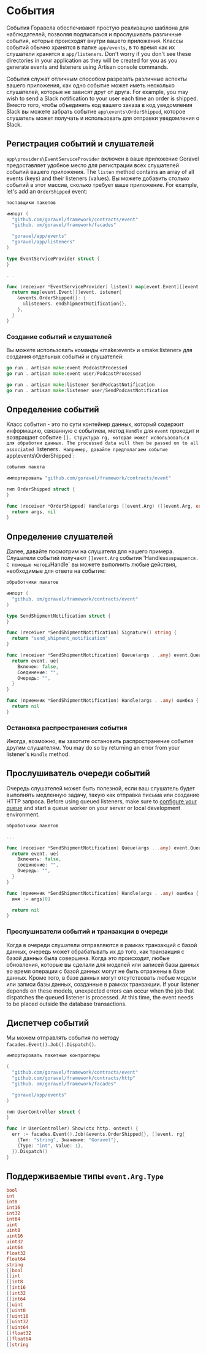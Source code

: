 # События

События Горавела обеспечивают простую реализацию шаблона для наблюдателей, позволяя подписаться и прослушивать различные
события, которые происходят внутри вашего приложения. Классы событий обычно хранятся в папке `app/events`, в то время как их
слушатели хранятся в `app/listeners`. Don't worry if you don't see these directories in your application as they will
be created for you as you generate events and listeners using Artisan console commands.

События служат отличным способом разрезать различные аспекты вашего приложения, как одно событие может иметь несколько
слушателей, которые не зависят друг от друга. For example, you may wish to send a Slack notification to your user each
time an order is shipped. Вместо того, чтобы объединять код вашего заказа в код уведомления Slack вы можете забрать
событие `app\events\OrderShipped`, которое слушатель может получать и использовать для отправки уведомления о Slack.

## Регистрация событий и слушателей

`app\providers\EventServiceProvider` включен в ваше приложение Goravel предоставляет удобное место для регистрации
всех слушателей событий вашего приложения. The `listen` method contains an array of all events (keys) and their
listeners (values). Вы можете добавить столько событий в этот массив, сколько требует ваше приложение. For example, let's add an
`OrderShipped` event:

```go
поставщики пакетов

импорт (
  "github.com/goravel/framework/contracts/event"
  "github. om/goravel/framework/facades"

  "goravel/app/events"
  "goravel/app/listeners"
)

type EventServiceProvider struct {
}

. .

func (receiver *EventServiceProvider) listen() map[event.Event][]event.Listener {
  return map[event.Event][]event. istener{
    &events.OrderShipped{}: {
      &listeners. endShipmentNotification{},
    },
  }
}
```

### Создание событий и слушателей

Вы можете использовать команды «make:event» и «make:listener» для создания отдельных событий и слушателей:

```go
go run . artisan make:event PodcastProcessed
go run . artisan make:event user/PodcastProcessed

go run . artisan make:listener SendPodcastNotification
go run . artisan make:listener user/SendPodcastNotification
```

## Определение событий

Класс события - это по сути контейнер данных, который содержит информацию, связанную с событием, метод `Handle` для
`event` проходит и возвращает событие `[]. Структура rg, которая может использоваться для обработки данных. The processed data will
then be passed on to all associated `listeners`. Например, давайте предполагаем событие `app\events\OrderShipped\`:

```go
события пакета

импортировать "github.com/goravel/framework/contracts/event"

тип OrderShipped struct {
}

func (receiver *OrderShipped) Handle(args []event.Arg) ([]event.Arg, error) {
  return args, nil
}
```

## Определение слушателей

Далее, давайте посмотрим на слушателя для нашего примера. Слушатели событий получают `[]event.Arg` события
'Handle`возвращается. С помощью метода`Handle\` вы можете выполнить любые действия, необходимые для ответа на событие:

```go
обработчики пакетов

импорт (
  "github. om/goravel/framework/contracts/event"
)

type SendShipmentNotification struct {
}

func (receiver *SendShipmentNotification) Signature() string {
  return "send_shipment_notification"
}

func (receiver *SendShipmentNotification) Queue(args . .any) event.Queue {
  return event. ue{
    Включен: false,
    Соединение: "",
    Очередь: "",
  }
}

func (приемник *SendShipmentNotification) Handle(args . .any) ошибка {
  return nil
}
```

### Остановка распространения события

Иногда, возможно, вы захотите остановить распространение события другим слушателям. You may do so by returning an error from
your listener's `Handle` method.

## Прослушиватель очереди событий

Очередь слушателей может быть полезной, если ваш слушатель будет выполнять медленную задачу, такую как отправка письма или создание
HTTP запроса. Before using queued listeners, make sure to [configure your queue](queues) and start a queue worker
on your server or local development environment.

```go
обработчики пакетов

...

func (receiver *SendShipmentNotification) Queue(args ...any) event.Queue {
  return event. ue{
    Включить: false,
    соединение: "",
    Очередь: "",
  }
}

func (приемник *SendShipmentNotification) Handle(args . .any) ошибка {
  имя := args[0]

  return nil
}
```

### Прослушиватели событий и транзакции в очереди

Когда в очереди слушатели отправляются в рамках транзакций с базой данных, очередь может обрабатывать их до того, как транзакция с базой данных
была совершена. Когда это происходит, любые обновления, которые вы сделали для моделей или записей базы данных во время операции с базой данных
могут не быть отражены в базе данных. Кроме того, в базе данных могут отсутствовать любые модели или записи базы данных, созданные
в рамках транзакции. If your listener depends on these models, unexpected errors can
occur when the job that dispatches the queued listener is processed. At this time, the event needs to be placed outside
the database transactions.

## Диспетчер событий

Мы можем отправлять события по методу `facades.Event().Job().Dispatch()`.

```go
импортировать пакетные контроллеры

(
  "github.com/goravel/framework/contracts/event"
  "github.com/goravel/framework/contracts/http"
  "github. om/goravel/framework/facades"

  "goravel/app/events"
)

тип UserController struct {
}

func (r UserController) Show(ctx http. ontext) {
  err := facades.Event().Job(&events.OrderShipped{}, []event. rg{
    {Тип: "string", Значение: "Goravel"},
    {Type: "int", Value: 1},
  }).Dispatch()
}
```

## Поддерживаемые типы `event.Arg.Type`

```go
bool
int
int8
int16
int32
int64
uint
uint8
uint16
uint32
uint64
float32
float64
string
[]bool
[]int
[]int8
[]int16
[]int32
[]int64
[]uint
[]uint8
[]uint16
[]uint32
[]uint64
[]float32
[]float64
[]string
```
